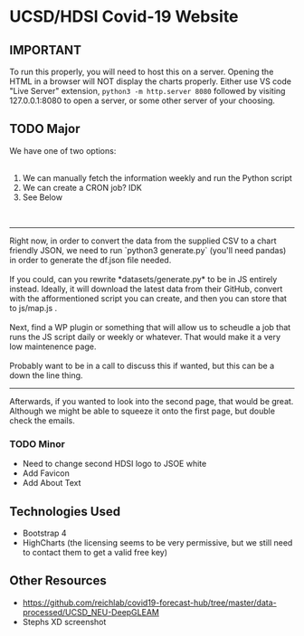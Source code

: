 # UCSD/HDSI Covid-19 Website

## IMPORTANT
To run this properly, you will need to host this on a server. Opening the HTML in a browser will NOT display the charts properly. Either use VS code "Live Server" extension, `python3 -m http.server 8080` followed by visiting 127.0.0.1:8080 to open a server, or some other server of your choosing.

## TODO Major
We have one of two options: <br> <br>
1. We can manually fetch the information weekly and run the Python script
2. We can create a CRON job? IDK
3. See Below
<br>
<hr>
Right now, in order to convert the data from the supplied CSV to a chart friendly JSON, we need to run `python3 generate.py` (you'll need pandas) in order to generate the df.json file needed. 
<br>
<br>
If you could, can you rewrite *datasets/generate.py* to be in JS entirely instead. Ideally, it will download the latest data from their GitHub, convert with the afformentioned script you can create, and then you can store that to js/map.js . 
<br>
<br>
Next, find a WP plugin or something that will allow us to scheudle a job that runs the JS script daily or weekly or whatever. That would make it a very low maintenence page.
<br>
<br>
Probably want to be in a call to discuss this if wanted, but this can be a down the line thing.
<br>
<hr>
Afterwards, if you wanted to look into the second page, that would be great. Although we might be able to squeeze it onto the first page, but double check the emails.

### TODO Minor
* Need to change second HDSI logo to JSOE white
* Add Favicon
* Add About Text

## Technologies Used
* Bootstrap 4
* HighCharts (the licensing seems to be very permissive, but we still need to contact them to get a valid free key)

## Other Resources
* https://github.com/reichlab/covid19-forecast-hub/tree/master/data-processed/UCSD_NEU-DeepGLEAM
* Stephs XD screenshot